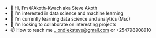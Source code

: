 - 👋 Hi, I’m @Akoth-Kwach aka Steve Akoth
- 👀 I’m interested in data science and machine learning
- 🌱 I’m currently learning data science and analytics (Msc)
- 💞️ I’m looking to collaborate on interesting projects
- 📫 How to reach me ...ondieksteve@gmail.com or +254798908910

<!---
Akoth-Kwach/Akoth-Kwach is a ✨ special ✨ repository because its `README.md` (this file) appears on your GitHub profile.
You can click the Preview link to take a look at your changes.
--->
